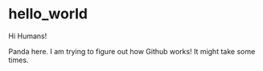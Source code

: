 # hello_world

Hi Humans!

Panda here. I am trying to figure out how Github works!
It might take some times.
